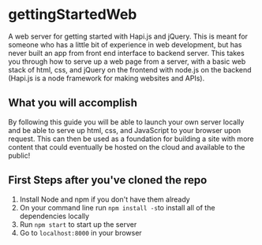 # gettingStartedWeb

A web server for getting started with Hapi.js and jQuery. 
This is meant for someone who has a little bit of experience in web development, but has never built an app from
front end interface to backend server.
This takes you through how to serve up a web page from a server, with a basic web stack of html, css, and jQuery
on the frontend with node.js on the backend (Hapi.js is a node framework for making websites and APIs).

<h2> What you will accomplish </h2>
By following this guide you will be able to launch your own server locally and 
be able to serve up html, css, and JavaScript to your browser upon request. 
This can then be used as a foundation for building a site with more content that
could eventually be hosted on the cloud and available to the public!

<h2> First Steps after you've cloned the repo </h2>
  <ol>
    <li>Install Node and npm if you don't have them already </li>
    <li>On your command line run <code>npm install -s</code>to install all of the dependencies locally</li>
    <li>Run <code>npm start</code> to start up the server </li>
    <li>Go to <code>localhost:8000</code> in your browser </li>
    <!--<li></li> -->
    
  </ol>
